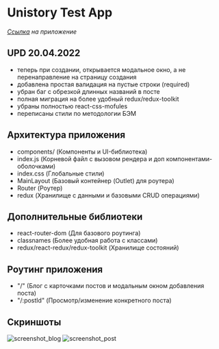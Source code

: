 # Unistory Test App

_[Ссылка](https://velvety-hummingbird-0dbf04.netlify.app/) на приложение_


##  UPD 20.04.2022

-   теперь при создании, открывается модальное окно, а не перенаправление на страницу создания
-   добавлена простая валидация на пустые строки (required)
-   убран баг с обрезкой длинных названий в посте
-   полная миграция на более удобный redux/redux-toolkit
-   убраны полностью react-css-mofules
-   переписаны стили по методологии БЭМ

## Архитектура приложения

-   сomponents/ (Компоненты и UI-библиотека)
-   index.js (Корневой файл с вызовом рендера и доп компонентами-оболочками)
-   index.css (Глобальные стили)
-   MainLayout (Базовый контейнер (Outlet) для роутера)
-   Router (Роутер)
-   redux (Хранилище с данными и базовыми CRUD операциями)

## Дополнительные библиотеки

-   react-router-dom (Для базового роутинга)
-   classnames (Более удобная работа с классами)
-   redux/react-redux/redux-toolkit (Хранилище состояний)

## Роутинг приложения

-   "/" (Блог с карточками постов и модальным окном добавления поста)
-   "/:postId" (Просмотр/изменение конкретного поста)

## Скриншоты
![screenshot_blog](https://user-images.githubusercontent.com/91529586/163883838-bb47937f-776b-47b2-b3bb-22191fb4aa72.png)
![screenshot_post](https://user-images.githubusercontent.com/91529586/163883853-c34816d1-77f6-4505-af3f-908c0902aecb.png)


